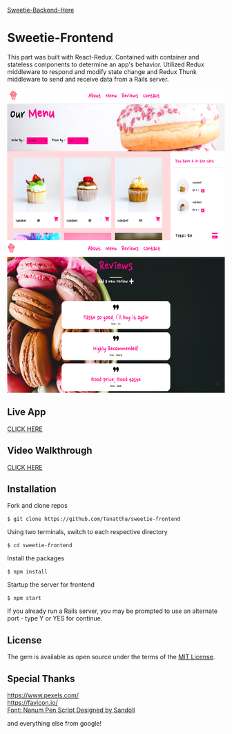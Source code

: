 [Sweetie-Backend-Here](https://github.com/Tanattha/sweetie-backend)

# Sweetie-Frontend

This part was built with React-Redux. Contained with container and stateless components to determine an app's behavior. Utilized Redux middleware to respond and modify state change and Redux Thunk middleware to send and receive data from a Rails server. 

<img src="./public/img/example.png" width="640" height="350" />
<img src="./public/img/example2.png" width="640" height="350" />

## Live App

[CLICK HERE](https://sweetie-frontend.herokuapp.com/)

## Video Walkthrough

[CLICK HERE](https://youtu.be/MyaKC1odjns)

## Installation

Fork and clone repos

    $ git clone https://github.com/Tanattha/sweetie-frontend

Using two terminals, switch to each respective directory

    $ cd sweetie-frontend

Install the packages

    $ npm install

Startup the server for frontend

    $ npm start

If you already run a Rails server, you may be prompted to use an alternate port - type Y or YES for continue.

## License

The gem is available as open source under the terms of the [MIT License](https://opensource.org/licenses/MIT).


## Special Thanks

https://www.pexels.com/<br />
https://favicon.io/<br />
[Font: Nanum Pen Script Designed by Sandoll](https://fonts.google.com/specimen/Nanum+Pen+Script)

and everything else from google!

